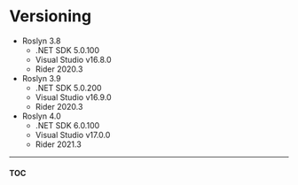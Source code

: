 # Versioning

- Roslyn 3.8
  - .NET SDK 5.0.100
  - Visual Studio v16.8.0
  - Rider 2020.3
- Roslyn 3.9
  - .NET SDK 5.0.200
  - Visual Studio v16.9.0
  - Rider 2020.3
- Roslyn 4.0
  - .NET SDK 6.0.100
  - Visual Studio v17.0.0
  - Rider 2021.3

---
#### [TOC](./Content.md)
